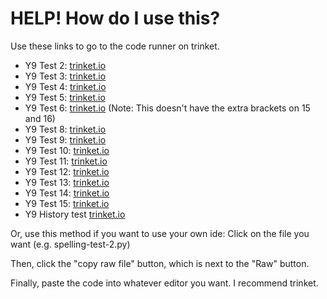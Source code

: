 # HELP! How do I use this?

Use these links to go to the code runner on trinket.

* Y9 Test 2: [trinket.io](https://trinket.io/python/7bd943b3b4ed?outputOnly=true)
* Y9 Test 3: [trinket.io](https://trinket.io/python/7876ac3fce36?outputOnly=true)
* Y9 Test 4: [trinket.io](https://trinket.io/python/c8ee22e80429?outputOnly=true&runOption=run)
* Y9 Test 5: [trinket.io](https://trinket.io/python/3d6a9b557bbe?outputOnly=true&runOption=run)
* Y9 Test 6: [trinket.io](https://trinket.io/python/84fe41db175e?toggleCode=true&runOption=run) (Note: This doesn't have the extra brackets on 15 and 16)
* Y9 Test 8: [trinket.io](https://trinket.io/python/7e98169fd8b2?toggleCode=true&runOption=run)
* Y9 Test 9: [trinket.io](https://trinket.io/python/0b7b0549d22d?toggleCode=true&runOption=run)
* Y9 Test 10: [trinket.io](https://trinket.io/python/d300a60a4e2f?toggleCode=true&runOption=run)
* Y9 Test 11: [trinket.io](https://trinket.io/python/5d482263a1a7?toggleCode=true&runOption=run)
* Y9 Test 12: [trinket.io](https://trinket.io/python/81e4aa7f0528?toggleCode=true&runOption=run)
* Y9 Test 13: [trinket.io](https://trinket.io/python/1efd1c687221?toggleCode=true&runOption=run)
* Y9 Test 14: [trinket.io](https://trinket.io/python/22074539e731?toggleCode=true&runOption=run)
* Y9 Test 15: [trinket.io](https://trinket.io/python/32fb4e351bdc?toggleCode=true&runOption=run) 
* Y9 History test [trinket.io](https://trinket.io/python/ef4876c53c0c?toggleCode=true&runOption=run)

Or, use this method if you want to use your own ide:
Click on the file you want (e.g. spelling-test-2.py)

Then, click the "copy raw file" button, which is next to the "Raw" button.

Finally, paste the code into whatever editor you want. I recommend trinket.
